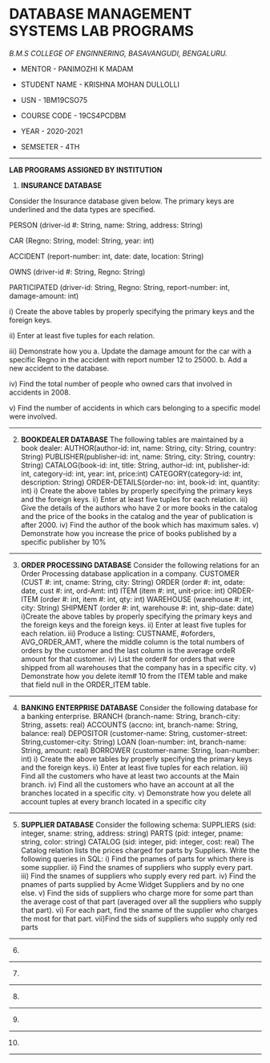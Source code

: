# DATABASE MANAGEMENT SYSTEMS LAB PROGRAMS





*B.M.S COLLEGE OF ENGINNERING, BASAVANGUDI, BENGALURU.*

* MENTOR - PANIMOZHI K MADAM 

* STUDENT NAME - KRISHNA MOHAN DULLOLLI

* USN - 1BM19CSO75

* COURSE CODE - 19CS4PCDBM

* YEAR - 2020-2021

* SEMSETER - 4TH


***********************************************************************








******LAB PROGRAMS ASSIGNED BY INSTITUTION******










1)   **INSURANCE DATABASE**

   Consider the Insurance database given below. The primary keys are underlined and the data types are specified.
    
   PERSON (driver-id #: String, name: String, address: String)
   
   CAR (Regno: String, model: String, year: int)
   
   ACCIDENT (report-number: int, date: date, location: String)
   
   OWNS (driver-id #: String, Regno: String)
   
   PARTICIPATED (driver-id: String, Regno: String, report-number: int, damage-amount: int)
   
   i) Create the above tables by properly specifying the primary keys and the foreign keys.
   
   ii) Enter at least five tuples for each relation.
   
   iii) Demonstrate how you
        a. Update the damage amount for the car with a specific Regno in the accident with report number 12 to 25000.
        b. Add a new accident to the database.
        
   iv) Find the total number of people who owned cars that involved in accidents in 2008.
   
   v) Find the number of accidents in which cars belonging to a specific model were involved.

----------------------------------------------------------------------------------------------------

2) **BOOKDEALER DATABASE**
   The following tables are maintained by a book dealer:
   AUTHOR(author-id: int, name: String, city: String, country: String)
   PUBLISHER(publisher-id: int, name: String, city: String, country: String)
   CATALOG(book-id: int, title: String, author-id: int, publisher-id: int, category-id: int, year: int, price:int)
   CATEGORY(category-id: int, description: String)
   ORDER-DETAILS(order-no: int, book-id: int, quantity: int)
   i) Create the above tables by properly specifying the primary keys and the foreign keys.
   ii) Enter at least five tuples for each relation.
   iii) Give the details of the authors who have 2 or more books in the catalog and the price of the books in the catalog and the year of publication is after 2000.
   iv) Find the author of the book which has maximum sales.
   v) Demonstrate how you increase the price of books published by a specific publisher by 10%

----------------------------------------------------------------------------------------------------

3) **ORDER PROCESSING DATABASE**
   Consider the following relations for an Order Processing database application in a company.
   CUSTOMER (CUST #: int, cname: String, city: String)
   ORDER (order #: int, odate: date, cust #: int, ord-Amt: int)
   ITEM (item #: int, unit-price: int)
   ORDER-ITEM (order #: int, item #: int, qty: int)
   WAREHOUSE (warehouse #: int, city: String)
   SHIPMENT (order #: int, warehouse #: int, ship-date: date)
   i)Create the above tables by properly specifying the primary keys and the foreign keys and the foreign keys.
   ii) Enter at least five tuples for each relation.
   iii) Produce a listing: CUSTNAME, #oforders, AVG_ORDER_AMT, where the middle column is the total numbers of orders by the customer and the last column is the average ordeR           amount for that customer.
   iv) List the order# for orders that were shipped from all warehouses that the company has in a specific city.
   v) Demonstrate how you delete item# 10 from the ITEM table and make that field null in the ORDER_ITEM table.


----------------------------------------------------------------------------------------------------

4)  **BANKING ENTERPRISE DATABASE**
   Consider the following database for a banking enterprise.
   BRANCH (branch-name: String, branch-city: String, assets: real)
   ACCOUNTS (accno: int, branch-name: String, balance: real)
   DEPOSITOR (customer-name: String, customer-street: String,customer-city: String)
   LOAN (loan-number: int, branch-name: String, amount: real)
   BORROWER (customer-name: String, loan-number: int)
   i) Create the above tables by properly specifying the primary keys and the foreign keys.
   ii) Enter at least five tuples for each relation.
   iii) Find all the customers who have at least two accounts at the Main branch.
   iv) Find all the customers who have an account at all the branches located in a specific city.
   v) Demonstrate how you delete all account tuples at every branch located in a specific city

----------------------------------------------------------------------------------------------------
5) **SUPPLIER DATABASE**
   Consider the following schema:
   SUPPLIERS (sid: integer, sname: string, address: string)
   PARTS (pid: integer, pname: string, color: string)
   CATALOG (sid: integer, pid: integer, cost: real)
   The Catalog relation lists the prices charged for parts by Suppliers. Write the following queries in SQL:
   i) Find the pnames of parts for which there is some supplier.
   ii) Find the snames of suppliers who supply every part.
   iii) Find the snames of suppliers who supply every red part.
   iv) Find the pnames of parts supplied by Acme Widget Suppliers and by no one else.
   v) Find the sids of suppliers who charge more for some part than the average cost of that part (averaged over all the suppliers who supply that part).
   vi) For each part, find the sname of the supplier who charges the most for that part.
   vii)Find the sids of suppliers who supply only red parts


----------------------------------------------------------------------------------------------------
6) 

----------------------------------------------------------------------------------------------------
7) 


----------------------------------------------------------------------------------------------------

8) 


----------------------------------------------------------------------------------------------------
9) 

----------------------------------------------------------------------------------------------------
10) 
 
 
----------------------------------------------------------------------------------------------------

